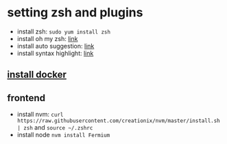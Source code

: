 # setting zsh and plugins

* install zsh: `sudo yum install zsh`
* install oh my zsh: [link](https://ohmyz.sh/#install)
* install auto suggestion: [link](https://github.com/zsh-users/zsh-autosuggestions/blob/master/INSTALL.md#oh-my-zsh)
* install syntax highlight: [link](https://github.com/zsh-users/zsh-syntax-highlighting/blob/master/INSTALL.md)

## [install docker](https://docs.docker.com/engine/install/centos/)

## frontend

* install nvm: `curl https://raw.githubusercontent.com/creationix/nvm/master/install.sh | zsh` and `source ~/.zshrc`
* install node `nvm install Fermium`
